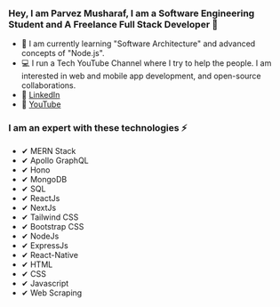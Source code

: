 ### Hey, I am Parvez Musharaf, I am a Software Engineering Student and A Freelance Full Stack Developer 👋

- 👀 I am currently learning "Software Architecture" and advanced concepts of "Node.js".
- 💻 I run a Tech YouTube Channel where I try to help the people. I am interested in web and mobile app development, and open-source collaborations.
- 🔗 [LinkedIn](https://www.linkedin.com/in/parvezswe/)
- 🔗 [YouTube](https://www.youtube.com/@parvezmusharafswe)

### I am an expert with these technologies ⚡ ###

 - ✔ MERN Stack
 - ✔ Apollo GraphQL
 - ✔ Hono
 - ✔ MongoDB
 - ✔ SQL
 - ✔ ReactJs
 - ✔ NextJs
 - ✔ Tailwind CSS
 - ✔ Bootstrap CSS
 - ✔ NodeJs
 - ✔ ExpressJs
 - ✔ React-Native
 - ✔ HTML
 - ✔ CSS
 - ✔ Javascript
 - ✔ Web Scraping
<!--
**stevengragg/stevengragg** is a ✨ _special_ ✨ repository because its `README.md` (this file) appears on your GitHub profile.

Here are some ideas to get you started:

- 🔭 I’m currently working on ...
- 🌱 I’m currently learning ...
- 👯 I’m looking to collaborate on ...
- 🤔 I’m looking for help with ...
- 💬 Ask me about ...
- 📫 How to reach me: ...
- 😄 Pronouns: ...
- ⚡ Fun fact: ...
-->

<!--
**parvez-swe/parvez-swe** is a ✨ _special_ ✨ repository because its `README.md` (this file) appears on your GitHub profile.

Here are some ideas to get you started:

- 🔭 I’m currently working on ...
- 🌱 I’m currently learning ...
- 👯 I’m looking to collaborate on ...
- 🤔 I’m looking for help with ...
- 💬 Ask me about ...
- 📫 How to reach me: ...
- 😄 Pronouns: ...
- ⚡ Fun fact: ...
-->
